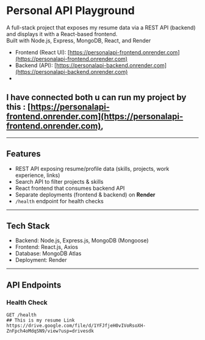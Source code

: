 # Personal API Playground

A full-stack project that exposes my resume data via a REST API (backend) and displays it with a React-based frontend.  
Built with Node.js, Express, MongoDB, React, and Render

- Frontend (React UI): [https://personalapi-frontend.onrender.com](https://personalapi-frontend.onrender.com)
- Backend (API): [https://personalapi-backend.onrender.com](https://personalapi-backend.onrender.com)
- 
##  I have connected both u can run my project by this : [https://personalapi-frontend.onrender.com](https://personalapi-frontend.onrender.com),
---

## Features
- REST API exposing resume/profile data (skills, projects, work experience, links)
- Search API to filter projects & skills
- React frontend that consumes backend API
- Separate deployments (frontend & backend) on **Render**
- `/health` endpoint for health checks

---

##  Tech Stack
- Backend: Node.js, Express.js, MongoDB (Mongoose)
- Frontend: React.js, Axios
- Database: MongoDB Atlas
- Deployment: Render

---

##  API Endpoints

### Health Check


```http
GET /health
## This is my resume Link
https://drive.google.com/file/d/1YFJfjeH0vIVoRsoXH-ZnFpch4oMdqSN9/view?usp=drivesdk
